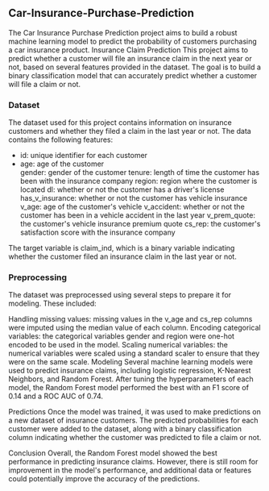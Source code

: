 ## Car-Insurance-Purchase-Prediction
The Car Insurance Purchase Prediction project aims to build a robust machine learning model to predict the probability of customers purchasing a car insurance product.
Insurance Claim Prediction
This project aims to predict whether a customer will file an insurance claim in the next year or not, based on several features provided in the dataset. The goal is to build a binary classification model that can accurately predict whether a customer will file a claim or not.

### Dataset
The dataset used for this project contains information on insurance customers and whether they filed a claim in the last year or not. The data contains the following features:

<ul>
  <li>id: unique identifier for each customer</li>
  <li>age: age of the customer</li>
  gender: gender of the customer
  tenure: length of time the customer has been with the insurance company
  region: region where the customer is located
  dl: whether or not the customer has a driver's license
  has_v_insurance: whether or not the customer has vehicle insurance
  v_age: age of the customer's vehicle
  v_accident: whether or not the customer has been in a vehicle accident in the last year
  v_prem_quote: the customer's vehicle insurance premium quote
  cs_rep: the customer's satisfaction score with the insurance company
</ul>

The target variable is claim_ind, which is a binary variable indicating whether the customer filed an insurance claim in the last year or not.

### Preprocessing
The dataset was preprocessed using several steps to prepare it for modeling. These included:

Handling missing values: missing values in the v_age and cs_rep columns were imputed using the median value of each column.
Encoding categorical variables: the categorical variables gender and region were one-hot encoded to be used in the model.
Scaling numerical variables: the numerical variables were scaled using a standard scaler to ensure that they were on the same scale.
Modeling
Several machine learning models were used to predict insurance claims, including logistic regression, K-Nearest Neighbors, and Random Forest. After tuning the hyperparameters of each model, the Random Forest model performed the best with an F1 score of 0.14 and a ROC AUC of 0.74.

Predictions
Once the model was trained, it was used to make predictions on a new dataset of insurance customers. The predicted probabilities for each customer were added to the dataset, along with a binary classification column indicating whether the customer was predicted to file a claim or not.

Conclusion
Overall, the Random Forest model showed the best performance in predicting insurance claims. However, there is still room for improvement in the model's performance, and additional data or features could potentially improve the accuracy of the predictions.

